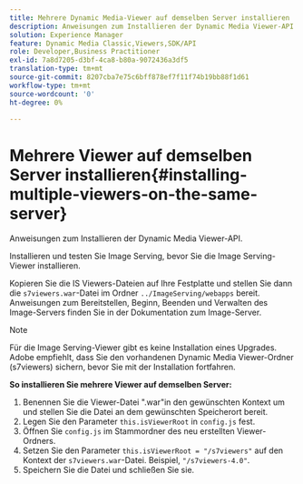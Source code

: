 ```yaml
---
title: Mehrere Dynamic Media-Viewer auf demselben Server installieren
description: Anweisungen zum Installieren der Dynamic Media Viewer-API.
solution: Experience Manager
feature: Dynamic Media Classic,Viewers,SDK/API
role: Developer,Business Practitioner
exl-id: 7a8d7205-d3bf-4ca8-b80a-9072436a3df5
translation-type: tm+mt
source-git-commit: 8207cba7e75c6bff878ef7f11f74b19bb88f1d61
workflow-type: tm+mt
source-wordcount: '0'
ht-degree: 0%

---
```


# Mehrere Viewer auf demselben Server installieren{#installing-multiple-viewers-on-the-same-server}

<!-- Updated April 06, 2021 from https://wiki.corp.adobe.com/pages/viewpage.action?spaceKey=scene7qa&title=s7Viewers%2C+S7SDK%2C+S7OnDemand+Release+Notes - Contact is Sasha -->

Anweisungen zum Installieren der Dynamic Media Viewer-API.

Installieren und testen Sie Image Serving, bevor Sie die Image Serving-Viewer installieren.

Kopieren Sie die IS Viewers-Dateien auf Ihre Festplatte und stellen Sie dann die `s7viewers.war`-Datei im Ordner `../ImageServing/webapps` bereit. Anweisungen zum Bereitstellen, Beginn, Beenden und Verwalten des Image-Servers finden Sie in der Dokumentation zum Image-Server.

>[!NOTE]
>
>Für die Image Serving-Viewer gibt es keine Installation eines Upgrades. Adobe empfiehlt, dass Sie den vorhandenen Dynamic Media Viewer-Ordner (s7viewers) sichern, bevor Sie mit der Installation fortfahren.

**So installieren Sie mehrere Viewer auf demselben Server:**

1. Benennen Sie die Viewer-Datei &quot;.war&quot;in den gewünschten Kontext um und stellen Sie die Datei an dem gewünschten Speicherort bereit.
1. Legen Sie den Parameter `this.isViewerRoot` in `config.js` fest.
1. Öffnen Sie `config.js` im Stammordner des neu erstellten Viewer-Ordners.
1. Setzen Sie den Parameter `this.isViewerRoot = "/s7viewers"` auf den Kontext der `s7viewers.war`-Datei. Beispiel, `"/s7viewers-4.0"`.
1. Speichern Sie die Datei und schließen Sie sie.
